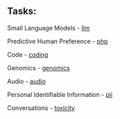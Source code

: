 ## Tasks:  

Small Language Models - [llm](llm)

Predictive Human Preference - [php](php)

Code - [coding](coding)

Genomics - [genomics](genomics)

Audio - [audio](audio)

Personal Identifiable Information - [pii](pii)

Conversations - [toxicity](toxicity)





